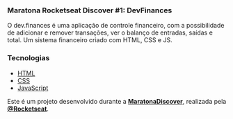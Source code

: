 ### Maratona Rocketseat Discover #1: DevFinances

O dev.finances é uma aplicação de controle financeiro, com a possibilidade de adicionar e remover transações, ver o balanço de entradas, saídas e total. Um sistema financeiro criado com HTML, CSS e JS. 

### Tecnologias

- [HTML](#)
- [CSS](#)
- [JavaScript](#)

Este é um projeto desenvolvido durante a **[MaratonaDiscover](https://maratonadiscover.rocketseat.com.br/)**, realizada pela **[@Rocketseat](https://github.com/Rocketseat)**.
